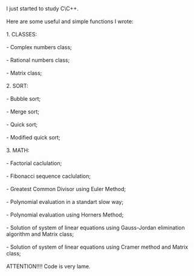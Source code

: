 <br>I just started to study C\C++. <br/>
<br>Here are some useful and simple functions I wrote: <br/>
<br> 1. CLASSES: <br/>
<br> - Complex numbers class;<br/>
<br> - Rational numbers class;<br/>
<br> - Matrix class;<br/>
<br> 2. SORT: <br/>
<br> - Bubble sort;<br/>
<br> - Merge sort;<br/>
<br> - Quick sort;<br/>
<br> - Modified quick sort;<br/>
<br> 3. MATH: <br/>
<br> - Factorial caclulation;<br/>
<br> - Fibonacci sequence caclulation;<br/>
<br> - Greatest Common Divisor using Euler Method;<br/>
<br> - Polynomial evaluation in a standart slow way;<br/>
<br> - Polynomial evaluation using Horners Method;<br/>
<br> - Solution of system of linear equations using Gauss-Jordan elimination algorithm and Matrix class;<br/>
<br> - Solution of system of linear equations using Cramer method and Matrix class;<br/>
<br> ATTENTION!!!! Code is very lame.<br/>
